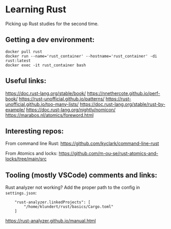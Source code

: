 # Learning Rust


Picking up Rust studies for the second time.

## Getting a dev environment:
```
docker pull rust
docker run --name='rust_container' --hostname='rust_container' -di rust:latest
docker exec -it rust_container bash
```


## Useful links:
https://doc.rust-lang.org/stable/book/
https://nnethercote.github.io/perf-book/
https://rust-unofficial.github.io/patterns/
https://rust-unofficial.github.io/too-many-lists/
https://doc.rust-lang.org/stable/rust-by-example/
https://doc.rust-lang.org/nightly/nomicon/
https://marabos.nl/atomics/foreword.html

## Interesting repos:

From command line Rust:
https://github.com/kyclark/command-line-rust

From Atomics and locks:
https://github.com/m-ou-se/rust-atomics-and-locks/tree/main/src

## Tooling (mostly VSCode) comments and links:


Rust analyzer not working? Add the proper path to the config in `settings.json`:
```
    "rust-analyzer.linkedProjects": [
        "/home/klundert/rust/basics/Cargo.toml"
    ]
```

https://rust-analyzer.github.io/manual.html